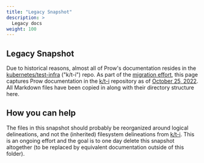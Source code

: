 ```yaml
---
title: "Legacy Snapshot"
description: >
  Legacy docs
weight: 100
---
```


## Legacy Snapshot

Due to historical reasons, almost all of Prow's documentation resides in the
[kubernetes/test-infra][k/t-i] ("k/t-i") repo. As part of the [migration
effort](https://github.com/kubernetes-sigs/prow/issues/4), this page captures
Prow documentation in the [k/t-i][] repository as of [October
25,
2022](https://github.com/kubernetes/test-infra/tree/ad35c59116f550a260de4fed95438fb43188ff1a).
All Markdown files have been copied in along with their directory structure
here.

## How you can help

The files in this snapshot should probably be reorganized around logical
delineations, and not the (inherited) filesystem delineations from [k/t-i][].
This is an ongoing effort and the goal is to one day delete this snapshot
altogether (to be replaced by equivalent documentation outside of this folder).

[k8s]: https://github.com/kubernetes/kubernetes
[k/t-i]: https://github.com/kubernetes/kubernetes

